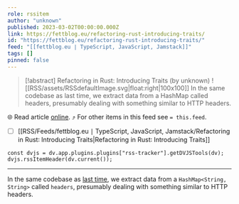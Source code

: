 ```yaml
---
role: rssitem
author: "unknown"
published: 2023-03-02T00:00:00.000Z
link: https://fettblog.eu/refactoring-rust-introducing-traits/
id: "https://fettblog.eu/refactoring-rust-introducing-traits/"
feed: "[[fettblog․eu ∣ TypeScript, JavaScript, Jamstack]]"
tags: []
pinned: false
---
```


> [!abstract] Refactoring in Rust: Introducing Traits (by unknown)
> ![[RSS/assets/RSSdefaultImage.svg|float:right|100x100]] In the same codebase as last time, we extract data from a HashMap called headers, presumably dealing with something similar to HTTP headers.

🌐 Read article [online](https://fettblog.eu/refactoring-rust-introducing-traits/). ⤴ For other items in this feed see `= this.feed`.

- [ ] [[RSS/Feeds/fettblog․eu ∣ TypeScript, JavaScript, Jamstack/Refactoring in Rust꞉ Introducing Traits|Refactoring in Rust꞉ Introducing Traits]]

~~~dataviewjs
const dvjs = dv.app.plugins.plugins["rss-tracker"].getDVJSTools(dv);
dvjs.rssItemHeader(dv.current());
~~~

- - -
In the same codebase as [last time](/refactoring-rust-abstraction-newtype/), we extract data from a `HashMap<String, String>` called `headers`, presumably dealing with something similar to HTTP headers.